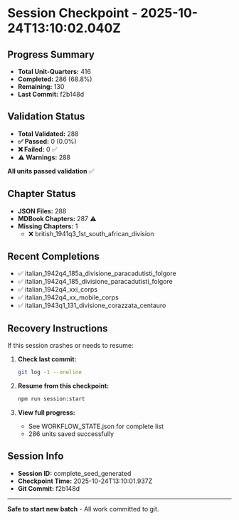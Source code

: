 # Session Checkpoint - 2025-10-24T13:10:02.040Z

## Progress Summary

- **Total Unit-Quarters:** 416
- **Completed:** 286 (68.8%)
- **Remaining:** 130
- **Last Commit:** f2b148d

## Validation Status

- **Total Validated:** 288
- **✅ Passed:** 0 (0.0%)
- **❌ Failed:** 0 ✅
- **⚠️ Warnings:** 288

**All units passed validation** ✅

## Chapter Status

- **JSON Files:** 288
- **MDBook Chapters:** 287 ⚠️
- **Missing Chapters:** 1
  - ❌ british_1941q3_1st_south_african_division

## Recent Completions

- ✅ italian_1942q4_185a_divisione_paracadutisti_folgore
- ✅ italian_1942q4_185_divisione_paracadutisti_folgore
- ✅ italian_1942q4_xxi_corps
- ✅ italian_1942q4_xx_mobile_corps
- ✅ italian_1943q1_131_divisione_corazzata_centauro

## Recovery Instructions

If this session crashes or needs to resume:

1. **Check last commit:**
   ```bash
   git log -1 --oneline
   ```

2. **Resume from this checkpoint:**
   ```bash
   npm run session:start
   ```

3. **View full progress:**
   - See WORKFLOW_STATE.json for complete list
   - 286 units saved successfully

## Session Info

- **Session ID:** complete_seed_generated
- **Checkpoint Time:** 2025-10-24T13:10:01.937Z
- **Git Commit:** f2b148d

---

**Safe to start new batch** - All work committed to git.
